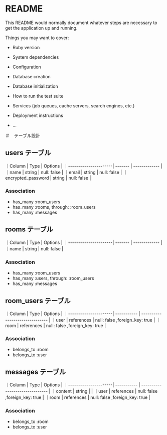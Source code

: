# README

This README would normally document whatever steps are necessary to get the
application up and running.

Things you may want to cover:

* Ruby version

* System dependencies

* Configuration

* Database creation

* Database initialization

* How to run the test suite

* Services (job queues, cache servers, search engines, etc.)

* Deployment instructions

* ...


＃　テーブル設計

## users テーブル

｜Column                | Type     |  Options         |
｜----------------------| -------  |  -------------   |
｜name                  | string   |  null: false     |
｜email                 | string   |  null: false     |
｜encrypted_password    | string   |  null: false     |

### Association

- has_many :room_users
- has_many :rooms, through: :room_users
- has_many :messages



## rooms テーブル

｜Column                | Type     |  Options         |
｜----------------------| -------  |  -------------   |
｜name                  | string   |  null: false     |

### Association

- has_many :room_users
- has_many :users, through: :room_users
- has_many :messages



## room_users テーブル

｜Column                | Type         |  Options                           |
｜----------------------| -----------  |  -------------------------------   |
｜user                  | references   |  null: false  ,foreign_key: true   |
｜room                  | references   |  null: false  ,foreign_key: true   |

### Association

- belongs_to :room
- belongs_to :user



## messages テーブル

｜Column                | Type         |  Options                           |
｜----------------------| -----------  |  -------------------------------   |
｜content               | string       |                                    |
｜user                  | references   |  null: false  ,foreign_key: true   |
｜room                  | references   |  null: false  ,foreign_key: true   |

### Association

- belongs_to :room
- belongs_to :user